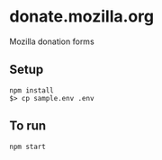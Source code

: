# donate.mozilla.org
Mozilla donation forms

## Setup

```
npm install
$> cp sample.env .env
```

## To run

```
npm start
```
